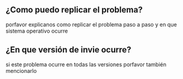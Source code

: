 ## ¿Como puedo replicar el problema?
porfavor explicanos como replicar el problema paso a paso y en que sistema operativo ocurre 
## ¿En que versión de invie ocurre?
si este problema ocurre en todas las versiones porfavor también mencionarlo 
